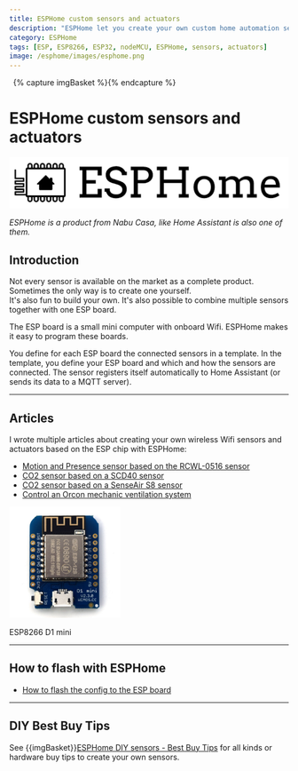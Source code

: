 ```yaml
---
title: ESPHome custom sensors and actuators
description: "ESPHome let you create your own custom home automation sensors and actuators."
category: ESPHome
tags: [ESP, ESP8266, ESP32, nodeMCU, ESPHome, sensors, actuators]
image: /esphome/images/esphome.png
---
```

{% capture imgBasket %}<img src="images/basket.png" alt="" style="margin-right:5px;margin-top:4px;padding-right:2px;float:left"/>{% endcapture %}

# ESPHome custom sensors and actuators

![ESPHome logo](images/esphome.png)

*ESPHome is a product from Nabu Casa, like Home Assistant is also one of them.*

## Introduction

Not every sensor is available on the market as a complete product.
Sometimes the only way is to create one yourself.\
It's also fun to build your own. 
It's also possible to combine multiple sensors together with one ESP board.

The ESP board is a small mini computer with onboard Wifi. ESPHome makes it easy to program these boards.

You define for each ESP board the connected sensors in a template. In the template, you define your ESP board and which and how the sensors are connected.
The sensor registers itself automatically to Home Assistant (or sends its data to a MQTT server).

---

## Articles

I wrote multiple articles about creating your own wireless Wifi sensors and actuators based on the ESP chip with ESPHome:

* [Motion and Presence sensor based on the RCWL-0516 sensor](microwave_radar_sensor_rcwl-0516)
* [CO2 sensor based on a SCD40 sensor](co2_scd40)
* [CO2 sensor based on a SenseAir S8 sensor](co2_senseair_s8_sensor)
* [Control an Orcon mechanic ventilation system](orcon_mechanic_ventilation)

<img src="images/esp_d1_mini.jpg" width="200px" />

ESP8266 D1 mini

---

## How to flash with ESPHome
* [How to flash the config to the ESP board](esphome_flashing)

---

## DIY Best Buy Tips

See {{imgBasket}}[ESPHome DIY sensors - Best Buy Tips](../buy/esphome_diy) for all kinds or hardware buy tips to create your own sensors.
